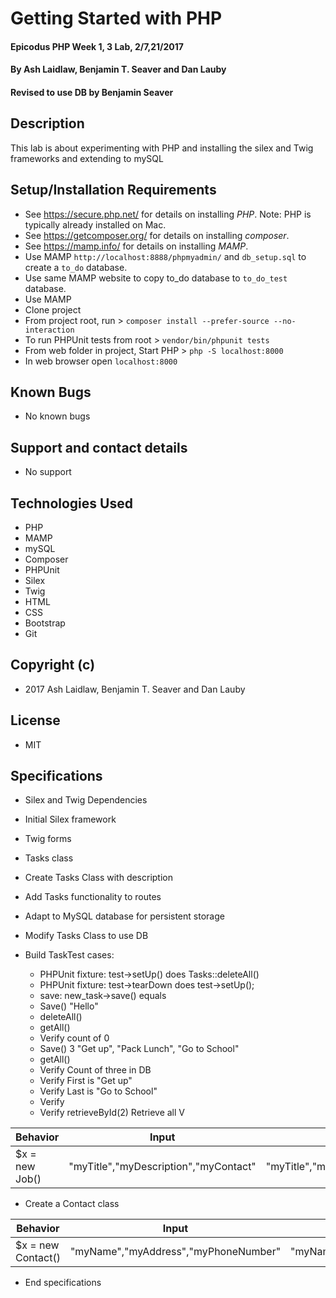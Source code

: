 # Getting Started with PHP

#### Epicodus PHP Week 1, 3 Lab, 2/7,21/2017

#### By Ash Laidlaw, Benjamin T. Seaver and Dan Lauby
#### Revised to use DB by Benjamin Seaver

## Description

This lab is about experimenting with PHP and installing the silex and Twig frameworks and extending to mySQL

## Setup/Installation Requirements
* See https://secure.php.net/ for details on installing _PHP_.  Note: PHP is typically already installed on Mac.
* See https://getcomposer.org/ for details on installing _composer_.
* See https://mamp.info/ for details on installing _MAMP_.
* Use MAMP `http://localhost:8888/phpmyadmin/` and `db_setup.sql` to create a `to_do` database.
* Use same MAMP website to copy to_do database to `to_do_test` database.
* Use MAMP
* Clone project
* From project root, run > `composer install --prefer-source --no-interaction`
* To run PHPUnit tests from root > `vendor/bin/phpunit tests`
* From web folder in project, Start PHP > `php -S localhost:8000`
* In web browser open `localhost:8000`

## Known Bugs
* No known bugs

## Support and contact details
* No support

## Technologies Used
* PHP
* MAMP
* mySQL
* Composer
* PHPUnit
* Silex
* Twig
* HTML
* CSS
* Bootstrap
* Git

## Copyright (c)
* 2017 Ash Laidlaw, Benjamin T. Seaver and Dan Lauby

## License
* MIT

## Specifications
* Silex and Twig Dependencies
* Initial Silex framework
* Twig forms
* Tasks class
* Create Tasks Class with description
* Add Tasks functionality to routes

* Adapt to MySQL database for persistent storage
* Modify Tasks Class to use DB
* Build TaskTest cases:
    * PHPUnit fixture: test->setUp() does Tasks::deleteAll()
    * PHPUnit fixture: test->tearDown does test->setUp();
    * save: new_task->save() equals
    * Save() "Hello"
    * deleteAll()
    * getAll()
    * Verify count of 0
    * Save() 3 "Get up", "Pack Lunch", "Go to School"
    * getAll()
    * Verify Count of three in DB
    * Verify First is "Get up"
    * Verify Last is "Go to School"
    * Verify
    * Verify retrieveById(2)
    Retrieve all
    V

|Behavior|Input|Output|
|--------|-----|------|
|$x = new Job()|"myTitle","myDescription","myContact"|"myTitle","myDescription","myContact"|

* Create a Contact class

|Behavior|Input|Output|
|--------|-----|------|
|$x = new Contact()|"myName","myAddress","myPhoneNumber"|"myName","myAddress","myPhoneNumber"| -->

* End specifications
